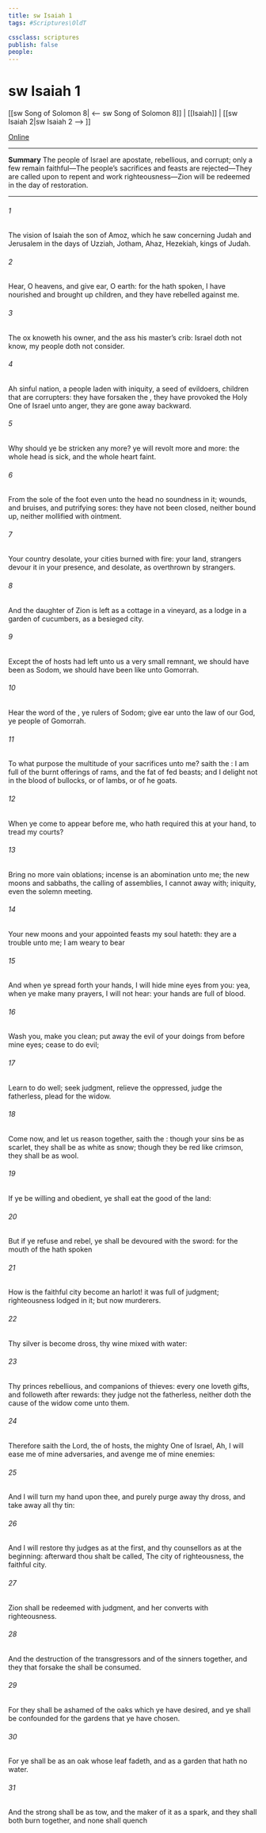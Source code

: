 ```yaml
---
title: sw Isaiah 1
tags: #Scriptures\OldT

cssclass: scriptures
publish: false
people:
---
```


# sw Isaiah 1
[[sw Song of Solomon 8| <-- sw Song of Solomon 8]] | [[Isaiah]] | [[sw Isaiah 2|sw Isaiah 2 --> ]]

[Online](https://churchofjesuschrist.org/study/scriptures/ot/isa/1?lang=eng)

---
__Summary__
The people of Israel are apostate, rebellious, and corrupt; only a few remain faithful—The people’s sacrifices and feasts are rejected—They are called upon to repent and work righteousness—Zion will be redeemed in the day of restoration.

---
###### 1 
The vision of Isaiah the son of Amoz, which he saw concerning Judah and Jerusalem in the days of Uzziah, Jotham, Ahaz,  Hezekiah, kings of Judah.

###### 2 
Hear, O heavens, and give ear, O earth: for the  hath spoken, I have nourished and brought up children, and they have rebelled against me.

###### 3 
The ox knoweth his owner, and the ass his master’s crib:  Israel doth not know, my people doth not consider.

###### 4 
Ah sinful nation, a people laden with iniquity, a seed of evildoers, children that are corrupters: they have forsaken the , they have provoked the Holy One of Israel unto anger, they are gone away backward.

###### 5 
Why should ye be stricken any more? ye will revolt more and more: the whole head is sick, and the whole heart faint.

###### 6 
From the sole of the foot even unto the head  no soundness in it;  wounds, and bruises, and putrifying sores: they have not been closed, neither bound up, neither mollified with ointment.

###### 7 
Your country  desolate, your cities  burned with fire: your land, strangers devour it in your presence, and  desolate, as overthrown by strangers.

###### 8 
And the daughter of Zion is left as a cottage in a vineyard, as a lodge in a garden of cucumbers, as a besieged city.

###### 9 
Except the  of hosts had left unto us a very small remnant, we should have been as Sodom,  we should have been like unto Gomorrah.

###### 10 
Hear the word of the , ye rulers of Sodom; give ear unto the law of our God, ye people of Gomorrah.

###### 11 
To what purpose  the multitude of your sacrifices unto me? saith the : I am full of the burnt offerings of rams, and the fat of fed beasts; and I delight not in the blood of bullocks, or of lambs, or of he goats.

###### 12 
When ye come to appear before me, who hath required this at your hand, to tread my courts?

###### 13 
Bring no more vain oblations; incense is an abomination unto me; the new moons and sabbaths, the calling of assemblies, I cannot away with;  iniquity, even the solemn meeting.

###### 14 
Your new moons and your appointed feasts my soul hateth: they are a trouble unto me; I am weary to bear 

###### 15 
And when ye spread forth your hands, I will hide mine eyes from you: yea, when ye make many prayers, I will not hear: your hands are full of blood.

###### 16 
Wash you, make you clean; put away the evil of your doings from before mine eyes; cease to do evil;

###### 17 
Learn to do well; seek judgment, relieve the oppressed, judge the fatherless, plead for the widow.

###### 18 
Come now, and let us reason together, saith the : though your sins be as scarlet, they shall be as white as snow; though they be red like crimson, they shall be as wool.

###### 19 
If ye be willing and obedient, ye shall eat the good of the land:

###### 20 
But if ye refuse and rebel, ye shall be devoured with the sword: for the mouth of the  hath spoken 

###### 21 
How is the faithful city become an harlot! it was full of judgment; righteousness lodged in it; but now murderers.

###### 22 
Thy silver is become dross, thy wine mixed with water:

###### 23 
Thy princes  rebellious, and companions of thieves: every one loveth gifts, and followeth after rewards: they judge not the fatherless, neither doth the cause of the widow come unto them.

###### 24 
Therefore saith the Lord, the  of hosts, the mighty One of Israel, Ah, I will ease me of mine adversaries, and avenge me of mine enemies:

###### 25 
And I will turn my hand upon thee, and purely purge away thy dross, and take away all thy tin:

###### 26 
And I will restore thy judges as at the first, and thy counsellors as at the beginning: afterward thou shalt be called, The city of righteousness, the faithful city.

###### 27 
Zion shall be redeemed with judgment, and her converts with righteousness.

###### 28 
And the destruction of the transgressors and of the sinners  together, and they that forsake the  shall be consumed.

###### 29 
For they shall be ashamed of the oaks which ye have desired, and ye shall be confounded for the gardens that ye have chosen.

###### 30 
For ye shall be as an oak whose leaf fadeth, and as a garden that hath no water.

###### 31 
And the strong shall be as tow, and the maker of it as a spark, and they shall both burn together, and none shall quench 

